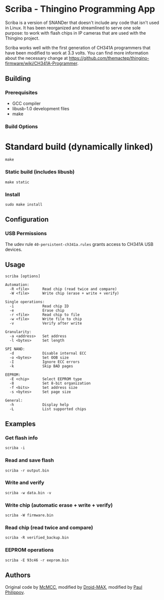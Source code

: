 Scriba - Thingino Programming App
=================================

Scriba is a version of SNANDer that doesn't include any code that isn't used in
Linux. It has been reorganized and streamlined to serve one sole purpose:
to work with flash chips in IP cameras that are used with the Thingino project.

Scriba works well with the first generation of CH341A programmers that have been
modified to work at 3.3 volts. You can find more information about the necessary
change at https://github.com/themactep/thingino-firmware/wiki/CH341A-Programmer.

Building
--------

### Prerequisites

- GCC compiler
- libusb-1.0 development files
- make

### Build Options

# Standard build (dynamically linked)
```
make
```

### Static build (includes libusb)
```
make static
```

### Install
```
sudo make install
```

Configuration
-------------

### USB Permissions

The udev rule `40-persistent-ch341a.rules` grants access to CH341A USB devices.

Usage
-----

```
scriba [options]

Automation:
  -R <file>      Read chip (read twice and compare)
  -W <file>      Write chip (erase + write + verify)

Single operations:
  -i             Read chip ID
  -e             Erase chip
  -r <file>      Read chip to file
  -w <file>      Write file to chip
  -v             Verify after write

Granularity:
  -a <address>   Set address
  -l <bytes>     Set length

SPI NAND:
  -d             Disable internal ECC
  -o <bytes>     Set OOB size
  -I             Ignore ECC errors
  -k             Skip BAD pages

EEPROM:
  -E <chip>      Select EEPROM type
  -8             Set 8-bit organization
  -f <bits>      Set address size
  -s <bytes>     Set page size

General:
  -h             Display help
  -L             List supported chips
```

Examples
--------

### Get flash info
```
scriba -i
```

### Read and save flash
```
scriba -r output.bin
```

### Write and verify
```
scriba -w data.bin -v
```

### Write chip (automatic erase + write + verify)
```
scriba -W firmware.bin
```

### Read chip (read twice and compare)
```
scriba -R verified_backup.bin
```

### EEPROM operations
```
scriba -E 93c46 -r eeprom.bin
```


Authors
-------

Original code by [McMCC](https://github.com/McMCCRU/SNANDer),
modified by [Droid-MAX](https://github.com/Droid-MAX/),
modified by [Paul Philippov](https://github.com/themactep).
